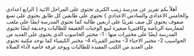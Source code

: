 أهلاً بكم
تقرير عن مدرسة زينب الكبرى
تحتوي على المراحل الاتية { الرابع اعدادي والخامس الاعدادي والسادس الاعدادي }
تحتوي على طابقين كل طابق يحتوي على تسع صفوف
يحتوي كل صف تقريبًا على اربعين طالبة
كما تحتوي المدرسة ايضًا على ملعب لممارسة الرياضة
وكافتيريا صغيرة لبيع الوجبات الخفيفة للطالبات وحديقة ايضًا
تحتوي المدرسة ايضًا على مختبرات منها : 1- مختبر الحاسوب الذي يحتوي على العديد من الحواسيب
2- مختبر الاحياء
3- مختبر الفيزياء
4- مختبر الكيمياء
كما توجد مكتبة تحتوي على العديد من الكتب المفيدة للطالبات 
ويوجد غرفة خاصة لأداء الصلاة
